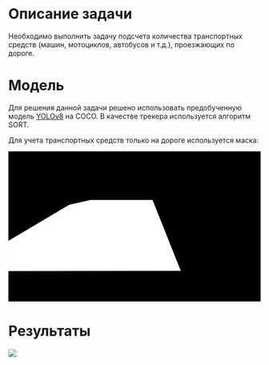 # Описание задачи

Необходимо выполнить задачу подсчета количества транспортных средств (машин, мотоциклов, автобусов и т.д.), проезжающих по дороге.

# Модель

Для решения данной задачи решено использовать предобученную модель [YOLOv8](https://github.com/ultralytics/ultralytics) на COCO. В качестве трекера используется алгоритм SORT.

Для учета транспортных средств только на дороге используется маска:

<img src="./mask.jpg" height=300>

# Результаты

<img src="./output.gif" height=300>
